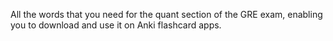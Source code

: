 All the words that you need for the quant section of the GRE exam, enabling you to download and use it on Anki flashcard apps.
